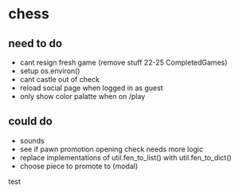 # chess

## need to do
- cant resign fresh game (remove stuff 22-25 CompletedGames)
- setup os.environ()
- cant castle out of check
- reload social page when logged in as guest
- only show color palatte when on /play

## could do
- sounds
- see if pawn promotion opening check needs more logic
- replace implementations of util.fen_to_list() with util.fen_to_dict()
- choose piece to promote to (modal)

test
